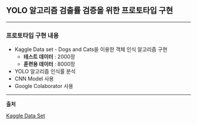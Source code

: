 ## **YOLO 알고리즘 검출률 검증을 위한 프로토타입 구현**

***



### **프로토타입 구현 내용**

- Kaggle Data set - Dogs and Cats을 이용한 객체 인식 알고리즘 구현
  - **테스트 데이터** : 2000장
  - **훈련용 데이터** : 8000장
- YOLO 알고리즘 인식률 분석
- CNN Model 사용
- Google Colaborator 사용 



***

**출처**

[Kaggle Data Set](https://www.kaggle.com/datasets)

